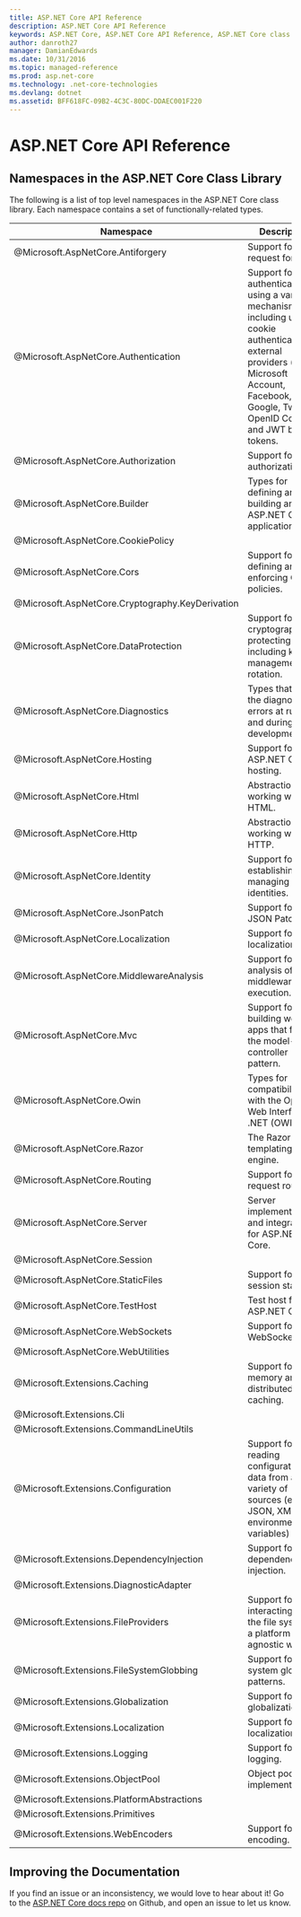 ```yaml
---
title: ASP.NET Core API Reference 
description: ASP.NET Core API Reference 
keywords: ASP.NET Core, ASP.NET Core API Reference, ASP.NET Core class library
author: danroth27
manager: DamianEdwards
ms.date: 10/31/2016
ms.topic: managed-reference
ms.prod: asp.net-core
ms.technology: .net-core-technologies
ms.devlang: dotnet
ms.assetid: BFF618FC-09B2-4C3C-80DC-DDAEC001F220
---
```


# ASP.NET Core API Reference

## Namespaces in the ASP.NET Core Class Library ##

The following is a list of top level namespaces in the ASP.NET Core class library. Each namespace contains a set of functionally-related types.

<table class="table table-bordered table-striped table-condensed">
<thead>
   <tr>
      <th>Namespace</th>
      <th>Description</th>
   </tr>
</thead>
<tr>
   <td>@Microsoft.AspNetCore.Antiforgery </td>
   <td>Support for anti-request forgery.</td>
</tr>
<tr>
   <td>@Microsoft.AspNetCore.Authentication </td>
   <td>Support for authentication using a variety of mechanisms including using cookie authentication, external providers (ex. Microsoft Account, Facebook, Google, Twitter), OpenID Connect, and JWT bearer tokens.</td>
</tr>
<tr>
   <td>@Microsoft.AspNetCore.Authorization </td>
   <td>Support for authorization.</td>
</tr>
<tr>
   <td>@Microsoft.AspNetCore.Builder </td>
   <td>Types for defining and building an ASP.NET Core application.</td>
</tr>
<tr>
   <td>@Microsoft.AspNetCore.CookiePolicy </td>
   <td></td>
</tr>
<tr>
   <td>@Microsoft.AspNetCore.Cors</td>
   <td>Support for defining and enforcing CORS policies. </td>
</tr>
<tr>
   <td>@Microsoft.AspNetCore.Cryptography.KeyDerivation </td>
   <td></td>
</tr>
<tr>
   <td>@Microsoft.AspNetCore.DataProtection </td>
   <td>Support for cryptographically protecting data including key management and rotation. </td>
</tr>
<tr>
   <td>@Microsoft.AspNetCore.Diagnostics </td>
   <td>Types that aid in the diagnosis of errors at runtime and during development.</td>
</tr>
<tr>
   <td>@Microsoft.AspNetCore.Hosting </td>
   <td>Support for ASP.NET Core hosting.</td>
</tr>
<tr>
   <td>@Microsoft.AspNetCore.Html </td>
   <td>Abstractions for working with HTML.</td>
</tr>
<tr>
   <td>@Microsoft.AspNetCore.Http </td>
   <td>Abstractions for working with HTTP.</td>
</tr>
<tr>
   <td>@Microsoft.AspNetCore.Identity </td>
   <td>Support for establishing and managing user identities.</td>
</tr>
<tr>
   <td>@Microsoft.AspNetCore.JsonPatch </td>
   <td>Support for JSON Patch.</td>
</tr>
<tr>
   <td>@Microsoft.AspNetCore.Localization </td>
   <td>Support for localization.</td>
</tr>
<tr>
   <td>@Microsoft.AspNetCore.MiddlewareAnalysis </td>
   <td>Support for analysis of middleware execution.</td>
</tr>
<tr>
   <td>@Microsoft.AspNetCore.Mvc </td>
   <td>Support for building web apps that follow the model-view-controller pattern.</td>
</tr>
<tr>
   <td>@Microsoft.AspNetCore.Owin </td>
   <td>Types for compatibility with the Open Web Interface for .NET (OWIN).</td>
</tr>
<tr>
   <td>@Microsoft.AspNetCore.Razor </td>
   <td>The Razor templating engine.</td>
</tr>
<tr>
   <td>@Microsoft.AspNetCore.Routing </td>
   <td>Support for request routing.</td>
</tr>
<tr>
   <td>@Microsoft.AspNetCore.Server </td>
   <td>Server implementations and integrations for ASP.NET Core.</td>
</tr>
<tr>
   <td>@Microsoft.AspNetCore.Session </td>
   <td></td>
</tr>
<tr>
   <td>@Microsoft.AspNetCore.StaticFiles </td>
   <td>Support for session state.</td>
</tr>
<tr>
   <td>@Microsoft.AspNetCore.TestHost </td>
   <td>Test host for ASP.NET Core.</td>
</tr>
<tr>
   <td>@Microsoft.AspNetCore.WebSockets </td>
   <td>Support for WebSockets</td>
</tr>
<tr>
   <td>@Microsoft.AspNetCore.WebUtilities </td>
   <td></td>
</tr>
<tr>
   <td>@Microsoft.Extensions.Caching </td>
   <td>Support for in-memory and distributed caching.</td>
</tr>
<tr>
   <td>@Microsoft.Extensions.Cli </td>
   <td></td>
</tr>
<tr>
   <td>@Microsoft.Extensions.CommandLineUtils </td>
   <td></td>
</tr>
<tr>
   <td>@Microsoft.Extensions.Configuration </td>
   <td>Support for reading configuration data from a variety of sources (ex JSON, XML, environment variables)</td>
</tr>
<tr>
   <td>@Microsoft.Extensions.DependencyInjection </td>
   <td>Support for dependency injection.</td>
</tr>
<tr>
   <td>@Microsoft.Extensions.DiagnosticAdapter </td>
   <td></td>
</tr>
<tr>
   <td>@Microsoft.Extensions.FileProviders </td>
   <td>Support for interacting with the file system in a platform agnostic way.</td>
</tr>
<tr>
   <td>@Microsoft.Extensions.FileSystemGlobbing </td>
   <td>Support for file system globbing patterns.</td>
</tr>
<tr>
   <td>@Microsoft.Extensions.Globalization </td>
   <td>Support for globalization.</td>
</tr>
<tr>
   <td>@Microsoft.Extensions.Localization </td>
   <td>Support for localization.</td>
</tr>
<tr>
   <td>@Microsoft.Extensions.Logging </td>
   <td>Support for logging.</td>
</tr>
<tr>
   <td>@Microsoft.Extensions.ObjectPool </td>
   <td>Object pool implementation.</td>
</tr>
<tr>
   <td>@Microsoft.Extensions.PlatformAbstractions </td>
   <td></td>
</tr>
<tr>
   <td>@Microsoft.Extensions.Primitives </td>
   <td></td>
</tr>
<tr>
   <td>@Microsoft.Extensions.WebEncoders </td>
   <td>Support for web encoding.</td>
</tr>
</table> 

## Improving the Documentation ##

If you find an issue or an inconsistency, we would love to hear about it! Go to the [ASP.NET Core docs repo](https://github.com/aspnet/Docs/) on Github, and open an issue to let us know.
